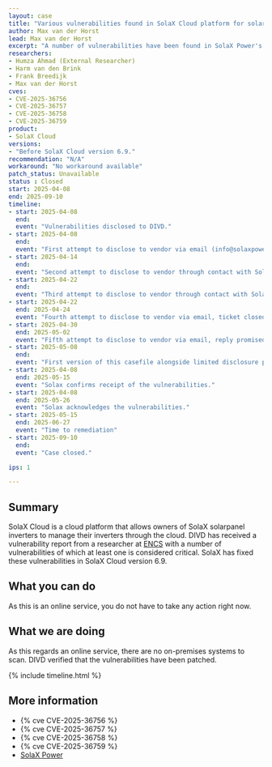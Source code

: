 ```yaml
---
layout: case
title: "Various vulnerabilities found in SolaX Cloud platform for solarpanel inverters"
author: Max van der Horst
lead: Max van der Horst
excerpt: "A number of vulnerabilities have been found in SolaX Power's cloud platform for solarpanel inverters of which at least one is considered critical."
researchers:
- Humza Ahmad (External Researcher)
- Harm van den Brink
- Frank Breedijk
- Max van der Horst
cves:
- CVE-2025-36756
- CVE-2025-36757
- CVE-2025-36758
- CVE-2025-36759
product:
- SolaX Cloud
versions:
- "Before SolaX Cloud version 6.9."
recommendation: "N/A"
workaround: "No workaround available"
patch_status: Unavailable
status : Closed
start: 2025-04-08
end: 2025-09-10
timeline:
- start: 2025-04-08
  end:
  event: "Vulnerabilities disclosed to DIVD."
- start: 2025-04-08
  end:
  event: "First attempt to disclose to vendor via email (info@solaxpower.com)."
- start: 2025-04-14
  end: 
  event: "Second attempt to disclose to vendor through contact with SolaX Power director Benelux."
- start: 2025-04-22
  end:
  event: "Third attempt to disclose to vendor through contact with SolaX Power director Benelux."
- start: 2025-04-22
  end: 2025-04-24
  event: "Fourth attempt to disclose to vendor via email, ticket closed without reply (service@solaxpower.com, ticket number 382458)."
- start: 2025-04-30
  end: 2025-05-02
  event: "Fifth attempt to disclose to vendor via email, reply promised by servicedesk before May 8th. Ticket closed (service@solaxpower.com, ticket number 389793)."
- start: 2025-05-08
  end:
  event: "First version of this casefile alongside limited disclosure preparations sent to SolaX Power."
- start: 2025-04-08
  end: 2025-05-15
  event: "Solax confirms receipt of the vulnerabilities."
- start: 2025-04-08
  end: 2025-05-26
  event: "Solax acknowledges the vulnerabilities."
- start: 2025-05-15
  end: 2025-06-27
  event: "Time to remediation"
- start: 2025-09-10
  end:
  event: "Case closed."

ips: 1

---
```


## Summary
SolaX Cloud is a cloud platform that allows owners of SolaX solarpanel inverters to manage their inverters through the cloud. DIVD has received a vulnerability report from a researcher at [ENCS](https://encs.eu/) with a number of vulnerabilities of which at least one is considered critical. SolaX has fixed these vulnerabilities in SolaX Cloud version 6.9.

## What you can do
As this is an online service, you do not have to take any action right now.

## What we are doing
As this regards an online service, there are no on-premises systems to scan. DIVD verified that the vulnerabilities have been patched.

{% include timeline.html %}

## More information
* {% cve CVE-2025-36756 %}
* {% cve CVE-2025-36757 %}
* {% cve CVE-2025-36758 %}
* {% cve CVE-2025-36759 %}
* [SolaX Power](https://solaxpower.com)
